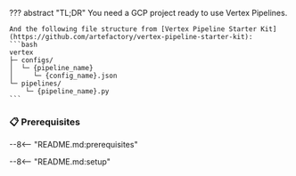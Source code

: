 ??? abstract "TL;DR"
    You need a GCP project ready to use Vertex Pipelines.

    And the following file structure from [Vertex Pipeline Starter Kit](https://github.com/artefactory/vertex-pipeline-starter-kit):
    ```bash
    vertex
    ├─ configs/
    │  └─ {pipeline_name}
    │     └─ {config_name}.json
    └─ pipelines/
        └─ {pipeline_name}.py
    ```

### 📋 Prerequisites

--8<-- "README.md:prerequisites"


--8<-- "README.md:setup"
